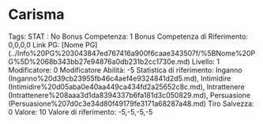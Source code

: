 # Carisma

Tags: STAT
: No
Bonus Competenza: 1
Bonus Competenza di Riferimento: 0,0,0,0
Link PG: [Nome PG] (../Info%20PG%203043847ed767416a900f6caae343507f/%5BNome%20PG%5D%2068b343bb27e94876a0db231b2cc1730e.md)
Livello: 1
Modificatore: 0
Modificatore  Abilità: -5
Statistica di riferimento: Inganno (Inganno%20d39cb23955fb46c4aef4e9324841d2d5.md), Intimidire (Intimidire%20d05aba0e40aa449ca434fd2a25652c8c.md), Intrattenere (Intrattenere%208aaa3d1da8394337b6fa181d3c050829.md), Persuasione (Persuasione%207d0c3e34d80f49179fe3171a68287a48.md)
Tiro Salvezza: 0
Valore: 10
Valore di riferimento: -5,-5,-5,-5